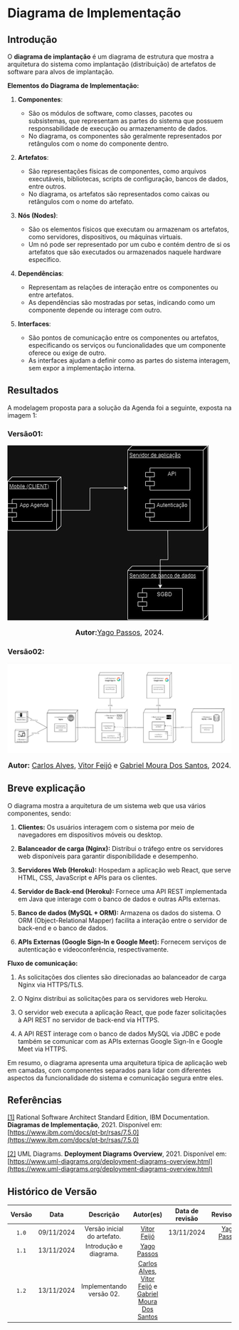 # Diagrama de Implementação

## Introdução

O **diagrama de implantação** é um diagrama de estrutura que mostra a arquitetura do sistema como implantação (distribuição) de artefatos de software para alvos de implantação.

**Elementos do Diagrama de Implementação:**

1. **Componentes**: 
   - São os módulos de software, como classes, pacotes ou subsistemas, que representam as partes do sistema que possuem responsabilidade de execução ou armazenamento de dados. 
   - No diagrama, os componentes são geralmente representados por retângulos com o nome do componente dentro.

2. **Artefatos**: 
   - São representações físicas de componentes, como arquivos executáveis, bibliotecas, scripts de configuração, bancos de dados, entre outros.
   - No diagrama, os artefatos são representados como caixas ou retângulos com o nome do artefato.

3. **Nós (Nodes)**:
   - São os elementos físicos que executam ou armazenam os artefatos, como servidores, dispositivos, ou máquinas virtuais.
   - Um nó pode ser representado por um cubo e contém dentro de si os artefatos que são executados ou armazenados naquele hardware específico.

4. **Dependências**:
   - Representam as relações de interação entre os componentes ou entre artefatos.
   - As dependências são mostradas por setas, indicando como um componente depende ou interage com outro.

5. **Interfaces**:
   - São pontos de comunicação entre os componentes ou artefatos, especificando os serviços ou funcionalidades que um componente oferece ou exige de outro.
   - As interfaces ajudam a definir como as partes do sistema interagem, sem expor a implementação interna.

## Resultados

A modelagem proposta para a solução da Agenda foi a seguinte, exposta na imagem 1:

### Versão01:

![Diagrama de Implementação versão 01](DiagramaImplementacao.jpg)

<font size="3"><p style="text-align: center"><b>Autor:</b>[Yago Passos](https://github.com/yagompassos), 2024.</p></font>

### Versão02:

![Diagrama de Implementação versão 02](DiagramaImplementaçãoV2.jpg)

<font size="3"><p style="text-align: center"><b>Autor:</b>  [Carlos Alves](https://github.com/CADU110), [Vitor Feijó](https://github.com/vitorfleonardo) e  [Gabriel Moura Dos Santos](https://github.com/thegm445), 2024.</p></font>

## Breve explicação

O diagrama mostra a arquitetura de um sistema web que usa vários componentes, sendo:

1. **Clientes:** Os usuários interagem com o sistema por meio de navegadores em dispositivos móveis ou desktop.

2. **Balanceador de carga (Nginx):** Distribui o tráfego entre os servidores web disponíveis para garantir disponibilidade e desempenho.

3. **Servidores Web (Heroku):** Hospedam a aplicação web React, que serve HTML, CSS, JavaScript e APIs para os clientes.

4. **Servidor de Back-end (Heroku):** Fornece uma API REST implementada em Java que interage com o banco de dados e outras APIs externas.

5. **Banco de dados (MySQL + ORM):** Armazena os dados do sistema. O ORM (Object-Relational Mapper) facilita a interação entre o servidor de back-end e o banco de dados.

6. **APIs Externas (Google Sign-In e Google Meet):** Fornecem serviços de autenticação e videoconferência, respectivamente.

**Fluxo de comunicação:**

1. As solicitações dos clientes são direcionadas ao balanceador de carga Nginx via HTTPS/TLS.

2. O Nginx distribui as solicitações para os servidores web Heroku.

3. O servidor web executa a aplicação React, que pode fazer solicitações à API REST no servidor de back-end via HTTPS.

4. A API REST interage com o banco de dados MySQL via JDBC e pode também se comunicar com as APIs externas Google Sign-In e Google Meet via HTTPS.

Em resumo, o diagrama apresenta uma arquitetura típica de aplicação web em camadas, com componentes separados para lidar com diferentes aspectos da funcionalidade do sistema e comunicação segura entre eles.

## Referências

<a id="aa" href="#a">[1]</a> Rational Software Architect Standard Edition, IBM Documentation. **Diagramas de Implementação**, 2021. Disponível em:[https://www.ibm.com/docs/pt-br/rsas/7.5.0](https://www.ibm.com/docs/pt-br/rsas/7.5.0)

<a id="aa" href="#a">[2]</a> UML Diagrams. **Deployment Diagrams Overview**, 2021. Disponível em: [https://www.uml-diagrams.org/deployment-diagrams-overview.html](https://www.uml-diagrams.org/deployment-diagrams-overview.html)

## Histórico de Versão

| Versão | Data | Descrição | Autor(es) | Data de revisão | Revisor(es) |
| :-: | :-: | :-: | :-: | :-: | :-: |
| `1.0` | 09/11/2024  | Versão inicial do artefato. | [Vitor Feijó](https://github.com/vitorfleonardo) | 13/11/2024  | [Yago Passos](https://github.com/yagompassos)  |
| `1.1` | 13/11/2024  | Introdução e diagrama. | [Yago Passos](https://github.com/yagompassos)  |   |   |
| `1.2` | 13/11/2024  | Implementando versão 02. | [Carlos Alves](https://github.com/CADU110), [Vitor Feijó](https://github.com/vitorfleonardo) e  [Gabriel Moura Dos Santos](https://github.com/thegm445) |   |   |




